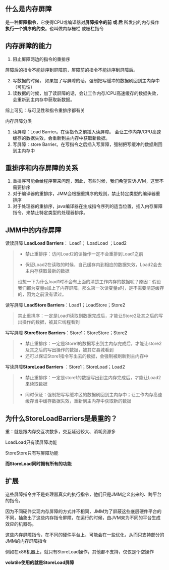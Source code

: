 ## 

## 什么是内存屏障

是一种**屏障指令**，它使得CPU或编译器对**屏障指令的前 或 后** 所发出的内存操作 **执行一个排序的约束**。也叫做内存栅栏 或栅栏指令





## 内存屏障的能力

1. 阻止屏障两边的指令的重排序

屏障后的指令不能排序到屏障前，屏障前的指令不能排序到屏障后。

2. 写数据的时候， 如果加了写屏障的话，强制把写缓冲的数据刷回到主内存中（可见性）
3. 读数据的时候，加了读屏障的话，会让工作内存/CPU高速缓存的数据失效，会重新到主内存中获取新数据。

综上可见：与可见性和指令重排序都有关



内存屏障分类

1. 读屏障：Load Barrier。在读指令之前插入读屏障。 会让工作内存/CPU高速缓存的数据失效，会重新到主内存中获取新数据。
2. 写屏障：store Barrier。在写指令之后插入写屏障，强制把写缓冲的数据刷回到主内存中



 ## 重排序和内存屏障的关系

1. 重排序可能会给程序带来问题，因此，有些时候，我们希望告诉JVM，这里不需要排序
2. 对于编译器的重排序，JMM会根据重排序的规则，禁止特定类型的编译器重排序
3. 对于处理器的重排序，java编译器在生成指令序列的适当位置，插入内存屏障指令，来禁止特定类型的处理器排序。



## JMM中的内存屏障

读读屏障 **LoadLoad Barriers**： Load1； LoadLoad ；Load2

> - 禁止重排序：访问Load2的读操作一定不会重排到Load1之前
>
> - 保证Load2在读取的时候，自己缓存内到相应的数据失效，Load2会去主内存获取最新的数据
>
> 设想一下为什么load1时不会有上面的清楚工作内存的数据呢？原因：假设我们都为变量a加上了内存屏障，那么第一次读变量a时，是不需要清楚缓存的，因为之前没有读过。



读写屏障 **LoadStore Barriers**：Load1；LoadStore；Store2

> 禁止重排序：一定是Load1读取到数据完成后，才能让Store2及其之后的写出操作的数据，被其它线程看到



写写屏障 **StoreStore Barriers**：Store1；StoreStore；Store2

> - 禁止重排序：一定是Store1的数据写出到主内存完成后，才能让store2及其之后的写出操作的数据，被其它县城看到
> - 还可以保证Store1指令写出去的数据，会强制被刷新到主内存中



写读屏障**StoreLoad Barriers** ：Store1；StoreLoad；Load2

> - 禁止重排序：一定是store1的数据写出到主内存完成后，才能让Load2来读取数据
>
> - 同时保证：强制把写写缓冲区的数据刷回到主内存中；让工作内存高速缓存当中缓存数据失效，重新到主内存中获取新的数据





## 为什么StoreLoadBarriers是最重的？

重：就是跟内存交互次数多，交互延迟较大、消耗资源多



LoadLoad只有读屏障功能

StoreStore只有写屏障功能

**而StoreLoad同时拥有所有的功能**



## 扩展

​	这些屏障指令并不是处理器真实的执行指令，他们只是JMM定义出来的、跨平台的指令。

​	因为不同硬件实现内存屏障的方式并不相同，JMM为了屏蔽这些底层硬件平台的不同，抽象出了这些内存指令屏障，在运行的时候，由JVM来为不同的平台生成效应的机器码。



这些内存屏障指令，在不同的硬件平台上，可能会在一些优化，从而只支持部分的JMM的内存屏障指令



例如在x86机器上，就只有StoreLoad操作，其他都不支持，仅仅是个空操作



**volatile使用的就是StoreLoad屏障**














